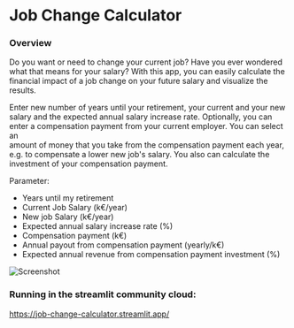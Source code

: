 # Job Change Calculator
### Overview
Do you want or need to change your current job? Have you ever wondered what that means for your salary? 
With this app, you can easily calculate the financial impact of a job change on your future salary and visualize the 
results.

Enter new number of years until your retirement, your current and your new salary and the expected annual salary 
increase rate. Optionally, you can enter a compensation payment from your current employer. You can select an  
amount of money that you take from the compensation payment each year, e.g. to compensate a lower new job's salary. 
You also can calculate the investment of your compensation payment. 

Parameter:
* Years until my retirement
* Current Job Salary (k€/year)
* New job Salary (k€/year)
* Expected annual salary increase rate (%)
* Compensation payment (k€)
* Annual payout from compensation payment (yearly/k€)
* Expected annual revenue from compensation payment investment (%)

![Screenshot](http://url/to/img.png)




### Running in the streamlit community cloud:
https://job-change-calculator.streamlit.app/